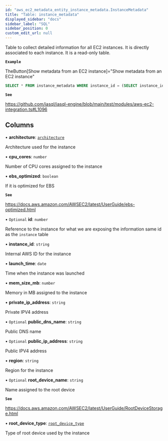 ```yaml
---
id: "aws_ec2_metadata_entity_instance_metadata.InstanceMetadata"
title: "Table: instance_metadata"
displayed_sidebar: "docs"
sidebar_label: "SQL"
sidebar_position: 0
custom_edit_url: null
---
```


Table to collect detailed information for all EC2 instances. It is directly
associated to each instance.
It is a read-only table.

**`Example`**

TheButton[Show metadata from an EC2 instance]="Show metadata from an EC2 instance"
```sql
SELECT * FROM instance_metadata WHERE instance_id = (SELECT instance_id FROM instance WHERE tags ->> 'name' = 'test');
```

**`See`**

https://github.com/iasql/iasql-engine/blob/main/test/modules/aws-ec2-integration.ts#L1096

## Columns

• **architecture**: [`architecture`](../enums/aws_ec2_metadata_entity_instance_metadata.Architecture.md)

Architecture used for the instance

• **cpu\_cores**: `number`

Number of CPU cores assigned to the instance

• **ebs\_optimized**: `boolean`

If it is optimized for EBS

**`See`**

https://docs.aws.amazon.com/AWSEC2/latest/UserGuide/ebs-optimized.html

• `Optional` **id**: `number`

Reference to the instance for what we are exposing the information
same id as the `instance` table

• **instance\_id**: `string`

Internal AWS ID for the instance

• **launch\_time**: `date`

Time when the instance was launched

• **mem\_size\_mb**: `number`

Memory in MB assigned to the instance

• **private\_ip\_address**: `string`

Private IPV4 address

• `Optional` **public\_dns\_name**: `string`

Public DNS name

• `Optional` **public\_ip\_address**: `string`

Public IPV4 address

• **region**: `string`

Region for the instance

• `Optional` **root\_device\_name**: `string`

Name assigned to the root device

**`See`**

https://docs.aws.amazon.com/AWSEC2/latest/UserGuide/RootDeviceStorage.html

• **root\_device\_type**: [`root_device_type`](../enums/aws_ec2_metadata_entity_instance_metadata.RootDeviceType.md)

Type of root device used by the instance
